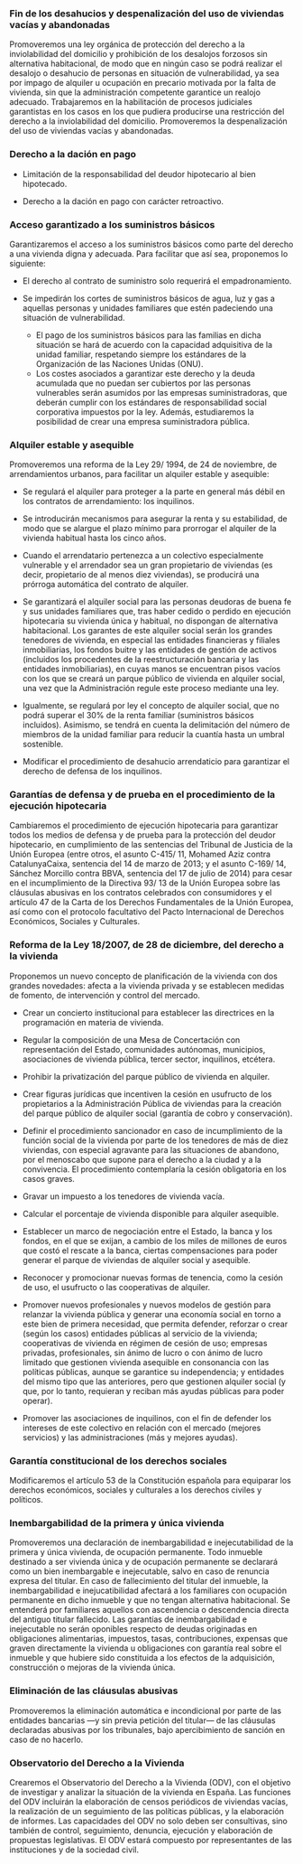 ### Fin de los desahucios y despenalización del uso de viviendas vacías y abandonadas
Promoveremos una ley orgánica de protección del derecho a
la inviolabilidad del domicilio y prohibición de los desalojos
forzosos sin alternativa habitacional, de modo que en ningún
caso se podrá realizar el desalojo o desahucio de personas
en situación de vulnerabilidad, ya sea por impago de
alquiler u ocupación en precario motivada por la falta de vivienda,
sin que la administración competente garantice un
realojo adecuado.
Trabajaremos en la habilitación de procesos judiciales garantistas
en los casos en los que pudiera producirse una
restricción del derecho a la inviolabilidad del domicilio.
Promoveremos la despenalización del uso de viviendas
vacías y abandonadas.

### Derecho a la dación en pago

- Limitación de la responsabilidad del deudor hipotecario
al bien hipotecado.

- Derecho a la dación en pago con carácter retroactivo.

### Acceso garantizado a los suministros básicos
Garantizaremos el acceso a los suministros básicos como
parte del derecho a una vivienda digna y adecuada. Para
facilitar que así sea, proponemos lo siguiente:

- El derecho al contrato de suministro solo requerirá el
empadronamiento.

- Se impedirán los cortes de suministros básicos de
agua, luz y gas a aquellas personas y unidades familiares
que estén padeciendo una situación de vulnerabilidad.
  - El pago de los suministros básicos para las familias
en dicha situación se hará de acuerdo
con la capacidad adquisitiva de la unidad familiar,
respetando siempre los estándares de
la Organización de las Naciones Unidas (ONU).
  - Los costes asociados a garantizar este derecho
y la deuda acumulada que no puedan ser
cubiertos por las personas vulnerables serán
asumidos por las empresas suministradoras,
que deberán cumplir con los estándares de
responsabilidad social corporativa impuestos
por la ley.
Además, estudiaremos la posibilidad de crear una empresa
suministradora pública.

### Alquiler estable y asequible
Promoveremos una reforma de la Ley 29/ 1994, de 24 de
noviembre, de arrendamientos urbanos, para facilitar un
alquiler estable y asequible:

- Se regulará el alquiler para proteger a la parte en general
más débil en los contratos de arrendamiento:
los inquilinos.

- Se introducirán mecanismos para asegurar la renta y
su estabilidad, de modo que se alargue el plazo mínimo
para prorrogar el alquiler de la vivienda habitual
hasta los cinco años.

- Cuando el arrendatario pertenezca a un colectivo especialmente
vulnerable y el arrendador sea un gran
propietario de viviendas (es decir, propietario de al
menos diez viviendas), se producirá una prórroga
automática del contrato de alquiler.

- Se garantizará el alquiler social para las personas
deudoras de buena fe y sus unidades familiares que,
tras haber cedido o perdido en ejecución hipotecaria
su vivienda única y habitual, no dispongan de alternativa
habitacional. Los garantes de este alquiler
social serán los grandes tenedores de vivienda, en
especial las entidades financieras y filiales inmobiliarias,
los fondos buitre y las entidades de gestión
de activos (incluidos los procedentes de la reestructuración
bancaria y las entidades inmobiliarias), en
cuyas manos se encuentran pisos vacíos con los que
se creará un parque público de vivienda en alquiler
social, una vez que la Administración regule este
proceso mediante una ley.

- Igualmente, se regulará por ley el concepto de alquiler
social, que no podrá superar el 30% de la renta
familiar (suministros básicos incluidos). Asimismo,
se tendrá en cuenta la delimitación del número de
miembros de la unidad familiar para reducir la cuantía
hasta un umbral sostenible.

- Modificar el procedimiento de desahucio arrendaticio
para garantizar el derecho de defensa de los inquilinos.

### Garantías de defensa y de prueba en el procedimiento de la ejecución hipotecaria
Cambiaremos el procedimiento de ejecución hipotecaria
para garantizar todos los medios de defensa y de prueba
para la protección del deudor hipotecario, en cumplimiento
de las sentencias del Tribunal de Justicia de
la Unión Europea (entre otros, el asunto C-415/ 11, Mohamed
Aziz contra CatalunyaCaixa, sentencia del 14 de
marzo de 2013; y el asunto C-169/ 14, Sánchez Morcillo
contra BBVA, sentencia del 17 de julio de 2014) para cesar
en el incumplimiento de la Directiva 93/ 13 de la Unión
Europea sobre las cláusulas abusivas en los contratos celebrados
con consumidores y el artículo 47 de la Carta
de los Derechos Fundamentales de la Unión Europea, así
como con el protocolo facultativo del Pacto Internacional
de Derechos Económicos, Sociales y Culturales.

### Reforma de la Ley 18/2007, de 28 de diciembre, del derecho a la vivienda
Proponemos un nuevo concepto de planificación de la
vivienda con dos grandes novedades: afecta a la vivienda
privada y se establecen medidas de fomento, de intervención
y control del mercado.

- Crear un concierto institucional para establecer las directrices
en la programación en materia de vivienda.

- Regular la composición de una Mesa de Concertación
con representación del Estado, comunidades autónomas, municipios, asociaciones de vivienda pública,
tercer sector, inquilinos, etcétera.

- Prohibir la privatización del parque público de vivienda
en alquiler.

- Crear figuras jurídicas que incentiven la cesión en
usufructo de los propietarios a la Administración
Pública de viviendas para la creación del parque público de alquiler social (garantía de cobro y conservación).

- Definir el procedimiento sancionador en caso de incumplimiento
de la función social de la vivienda por
parte de los tenedores de más de diez viviendas, con
especial agravante para las situaciones de abandono,
por el menoscabo que supone para el derecho a la
ciudad y a la convivencia. El procedimiento contemplaría
la cesión obligatoria en los casos graves.

- Gravar un impuesto a los tenedores de vivienda vacía.

- Calcular el porcentaje de vivienda disponible para alquiler
asequible.

- Establecer un marco de negociación entre el Estado,
la banca y los fondos, en el que se exijan, a cambio de
los miles de millones de euros que costó el rescate a
la banca, ciertas compensaciones para poder generar
el parque de viviendas de alquiler social y asequible.

- Reconocer y promocionar nuevas formas de tenencia,
como la cesión de uso, el usufructo o las cooperativas
de alquiler.

- Promover nuevos profesionales y nuevos modelos de
gestión para relanzar la vivienda pública y generar una
economía social en torno a este bien de primera necesidad,
que permita defender, reforzar o crear (según
los casos) entidades públicas al servicio de la vivienda;
cooperativas de vivienda en régimen de cesión de uso;
empresas privadas, profesionales, sin ánimo de lucro
o con ánimo de lucro limitado que gestionen vivienda
asequible en consonancia con las políticas públicas,
aunque se garantice su independencia; y entidades
del mismo tipo que las anteriores, pero que gestionen
alquiler social (y que, por lo tanto, requieran y reciban
más ayudas públicas para poder operar).

- Promover las asociaciones de inquilinos, con el fin de
defender los intereses de este colectivo en relación
con el mercado (mejores servicios) y las administraciones
(más y mejores ayudas).

### Garantía constitucional de los derechos sociales
Modificaremos el artículo 53 de la Constitución española
para equiparar los derechos económicos, sociales y culturales
a los derechos civiles y políticos.

### Inembargabilidad de la primera y única vivienda
Promoveremos una declaración de inembargabilidad e
inejecutabilidad de la primera y única vivienda, de ocupación
permanente. Todo inmueble destinado a ser vivienda
única y de ocupación permanente se declarará
como un bien inembargable e inejecutable, salvo en caso
de renuncia expresa del titular.
En caso de fallecimiento del titular del inmueble, la inembargabilidad
e inejucatibilidad afectará a los familiares
con ocupación permanente en dicho inmueble y que
no tengan alternativa habitacional. Se entenderá por familiares
aquellos con ascendencia o descendencia directa
del antiguo titular fallecido.
Las garantías de inembargabilidad e inejecutable no serán
oponibles respecto de deudas originadas en obligaciones
alimentarias, impuestos, tasas, contribuciones,
expensas que graven directamente la vivienda u obligaciones
con garantía real sobre el inmueble y que hubiere sido constituida a los efectos de la adquisición, construcción
o mejoras de la vivienda única.
### Eliminación de las cláusulas abusivas
Promoveremos la eliminación automática e incondicional
por parte de las entidades bancarias —y sin previa
petición del titular— de las cláusulas declaradas abusivas
por los tribunales, bajo apercibimiento de sanción en
caso de no hacerlo.
### Observatorio del Derecho a la Vivienda
Crearemos el Observatorio del Derecho a la Vivienda
(ODV), con el objetivo de investigar y analizar la situación
de la vivienda en España.
Las funciones del ODV incluirán la elaboración de censos
periódicos de viviendas vacías, la realización de un seguimiento
de las políticas públicas, y la elaboración de informes.
Las capacidades del ODV no solo deben ser consultivas,
sino también de control, seguimiento, denuncia,
ejecución y elaboración de propuestas legislativas.
El ODV estará compuesto por representantes de las instituciones
y de la sociedad civil.
